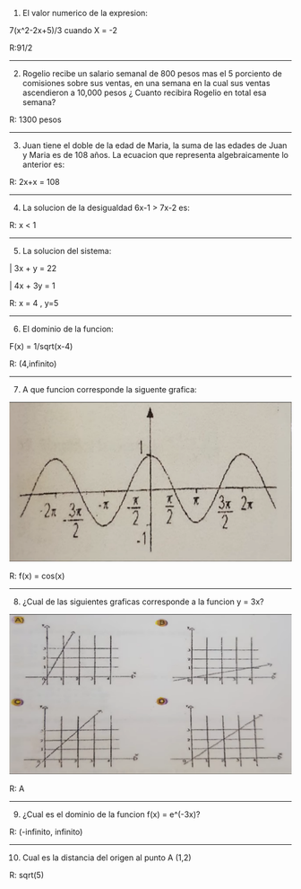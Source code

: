1. El valor numerico de la expresion:

7(x^2-2x+5)/3 cuando X = -2

R:91/2 

---

2. Rogelio recibe un salario semanal de 800 pesos mas el 5 porciento de comisiones sobre sus ventas, en una semana en la cual sus ventas ascendieron a 10,000 pesos ¿ Cuanto recibira Rogelio en total esa semana? 

R: 1300 pesos 

---
3. Juan tiene el doble de la edad de Maria, la suma de las edades de Juan y Maria es de 108 años. La ecuacion que representa algebraicamente lo anterior es: 


R: 2x+x = 108

---
4. La solucion de la desigualdad  6x-1 > 7x-2 es: 

R: x < 1 

---
5. La solucion del sistema:

| 3x + y = 22

| 4x + 3y = 1

R: x = 4 , y=5 

---

6. El dominio de la funcion:

F(x) = 1/sqrt(x-4)

R: (4,infinito)

---
7. A que funcion corresponde la siguente grafica:

![Problema 07](./imagen0907.png)

R: f(x) = cos(x)

---
8. ¿Cual de las siguientes graficas corresponde a la funcion y = 3x? 

![Problema 09](./imagen0908.png)

R: A  

---
9. ¿Cual es el dominio de la funcion f(x) = e^(-3x)?

R: (-infinito, infinito) 

---
10. Cual es la distancia del origen al punto A (1,2) 

R: sqrt(5)
